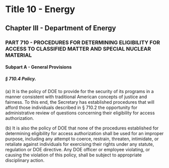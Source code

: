 
# Title 10 - Energy
## Chapter III - Department of Energy
### PART 710 - PROCEDURES FOR DETERMINING ELIGIBILITY FOR ACCESS TO CLASSIFIED MATTER AND SPECIAL NUCLEAR MATERIAL
#### Subpart A - General Provisions
##### § 710.4 Policy.

(a) It is the policy of DOE to provide for the security of its programs in a manner consistent with traditional American concepts of justice and fairness. To this end, the Secretary has established procedures that will afford those individuals described in § 710.2 the opportunity for administrative review of questions concerning their eligibility for access authorization.

(b) It is also the policy of DOE that none of the procedures established for determining eligibility for access authorization shall be used for an improper purpose, including any attempt to coerce, restrain, threaten, intimidate, or retaliate against individuals for exercising their rights under any statute, regulation or DOE directive. Any DOE officer or employee violating, or causing the violation of this policy, shall be subject to appropriate disciplinary action.
